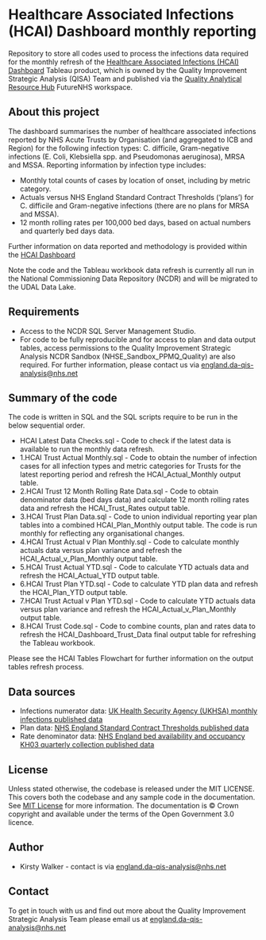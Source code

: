 # Healthcare Associated Infections (HCAI) Dashboard monthly reporting
Repository to store all codes used to process the infections data required for the monthly refresh of the [Healthcare Associated Infections (HCAI) Dashboard](https://future.nhs.uk/Quality/view?objectID=38943952) Tableau product, which is owned by the Quality Improvement Strategic Analysis (QISA) Team and published via the [Quality Analytical Resource Hub](https://future.nhs.uk/Quality/groupHome) FutureNHS workspace.

## About this project
The dashboard summarises the number of healthcare associated infections reported by NHS Acute Trusts by Organisation (and aggregated to ICB and Region) for the following infection types: C. difficile, Gram-negative infections (E. Coli, Klebsiella spp. and Pseudomonas aeruginosa), MRSA and MSSA. Reporting information by infection type includes:
-  Monthly total counts of cases by location of onset, including by metric category.
-  Actuals versus NHS England Standard Contract Thresholds (‘plans’) for C. difficile and Gram-negative infections (there are no plans for MRSA and MSSA).
-  12 month rolling rates per 100,000 bed days, based on actual numbers and quarterly bed days data.

Further information on data reported and methodology is provided within the [HCAI Dashboard](https://future.nhs.uk/Quality/view?objectID=38943952)

Note the code and the Tableau workbook data refresh is currently all run in the National Commissioning Data Repository (NCDR) and will be migrated to the UDAL Data Lake.

## Requirements
-  Access to the NCDR SQL Server Management Studio.
-  For code to be fully reproducible and for access to plan and data output tables, access permissions to the Quality Improvement Strategic Analysis NCDR Sandbox (NHSE_Sandbox_PPMQ_Quality) are also required. For further information, please contact us via england.da-qis-analysis@nhs.net

## Summary of the code	
The code is written in SQL and the SQL scripts require to be run in the below sequential order.
- HCAI Latest Data Checks.sql - Code to check if the latest data is available to run the monthly data refresh.
- 1.HCAI Trust Actual Monthly.sql - Code to obtain the number of infection cases for all infection types and metric categories for Trusts for the latest reporting period and refresh the HCAI_Actual_Monthly output table.
- 2.HCAI Trust 12 Month Rolling Rate Data.sql - Code to obtain denominator data (bed days data) and calculate 12 month rolling rates data and refresh the HCAI_Trust_Rates output table.
- 3.HCAI Trust Plan Data.sql - Code to union individual reporting year plan tables into a combined HCAI_Plan_Monthly output table. The code is run monthly for reflecting any organisational changes.
- 4.HCAI Trust Actual v Plan Monthly.sql - Code to calculate monthly actuals data versus plan variance and refresh the HCAI_Actual_v_Plan_Monthly output table.
- 5.HCAI Trust Actual YTD.sql - Code to calculate YTD actuals data and refresh the HCAI_Actual_YTD output table.
- 6.HCAI Trust Plan YTD.sql - Code to calculate YTD plan data and refresh the HCAI_Plan_YTD output table.
- 7.HCAI Trust Actual v Plan YTD.sql - Code to calculate YTD actuals data versus plan variance and refresh the HCAI_Actual_v_Plan_Monthly output table.
- 8.HCAI Trust Code.sql - Code to combine counts, plan and rates data to refresh the HCAI_Dashboard_Trust_Data final output table for refreshing the Tableau workbook.

Please see the HCAI Tables Flowchart for further information on the output tables refresh process.

## Data sources
-	Infections numerator data:  [UK Health Security Agency (UKHSA) monthly infections published data](https://www.gov.uk/government/statistics/mrsa-mssa-gram-negative-bacteraemia-and-cdi-monthly-data-2024-to-2025)
-	Plan data:  [NHS England Standard Contract Thresholds published data](https://www.england.nhs.uk/publication/minimising-clostridioides-difficile-and-gram-negative-bloodstream-infections/)
-	Rate denominator data:  [NHS England bed availability and occupancy KH03 quarterly collection published data](https://www.england.nhs.uk/statistics/statistical-work-areas/bed-availability-and-occupancy/bed-availability-and-occupancy-kh03/)

## License
Unless stated otherwise, the codebase is released under the MIT LICENSE. This covers both the codebase and any sample code in the documentation.
See [MIT License](https://github.com/nhsengland/QISA-HCAI-dashboard-BAU/blob/main/LICENSE) for more information.
The documentation is © Crown copyright and available under the terms of the Open Government 3.0 licence.

## Author
- Kirsty Walker - contact is via england.da-qis-analysis@nhs.net

## Contact
To get in touch with us and find out more about the Quality Improvement Strategic Analysis Team please email us at england.da-qis-analysis@nhs.net
